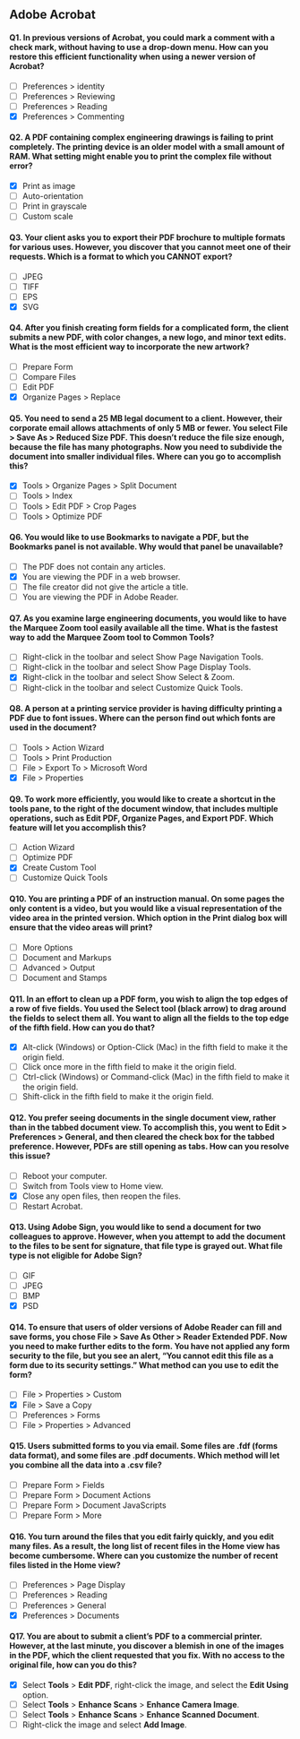 ## Adobe Acrobat

#### Q1. In previous versions of Acrobat, you could mark a comment with a check mark, without having to use a drop-down menu. How can you restore this efficient functionality when using a newer version of Acrobat?

- [ ] Preferences > identity
- [ ] Preferences > Reviewing
- [ ] Preferences > Reading
- [x] Preferences > Commenting

#### Q2. A PDF containing complex engineering drawings is failing to print completely. The printing device is an older model with a small amount of RAM. What setting might enable you to print the complex file without error?

- [x] Print as image
- [ ] Auto-orientation
- [ ] Print in grayscale
- [ ] Custom scale

#### Q3. Your client asks you to export their PDF brochure to multiple formats for various uses. However, you discover that you cannot meet one of their requests. Which is a format to which you CANNOT export?

- [ ] JPEG
- [ ] TIFF
- [ ] EPS
- [x] SVG

#### Q4. After you finish creating form fields for a complicated form, the client submits a new PDF, with color changes, a new logo, and minor text edits. What is the most efficient way to incorporate the new artwork?

- [ ] Prepare Form
- [ ] Compare Files
- [ ] Edit PDF
- [x] Organize Pages > Replace

#### Q5. You need to send a 25 MB legal document to a client. However, their corporate email allows attachments of only 5 MB or fewer. You select File > Save As > Reduced Size PDF. This doesn’t reduce the file size enough, because the file has many photographs. Now you need to subdivide the document into smaller individual files. Where can you go to accomplish this?

- [x] Tools > Organize Pages > Split Document
- [ ] Tools > Index
- [ ] Tools > Edit PDF > Crop Pages
- [ ] Tools > Optimize PDF

#### Q6. You would like to use Bookmarks to navigate a PDF, but the Bookmarks panel is not available. Why would that panel be unavailable?

- [ ] The PDF does not contain any articles.
- [x] You are viewing the PDF in a web browser.
- [ ] The file creator did not give the article a title.
- [ ] You are viewing the PDF in Adobe Reader.

#### Q7. As you examine large engineering documents, you would like to have the Marquee Zoom tool easily available all the time. What is the fastest way to add the Marquee Zoom tool to Common Tools?

- [ ] Right-click in the toolbar and select Show Page Navigation Tools.
- [ ] Right-click in the toolbar and select Show Page Display Tools.
- [x] Right-click in the toolbar and select Show Select & Zoom.
- [ ] Right-click in the toolbar and select Customize Quick Tools.

#### Q8. A person at a printing service provider is having difficulty printing a PDF due to font issues. Where can the person find out which fonts are used in the document?

- [ ] Tools > Action Wizard
- [ ] Tools > Print Production
- [ ] File > Export To > Microsoft Word
- [x] File > Properties

#### Q9. To work more efficiently, you would like to create a shortcut in the tools pane, to the right of the document window, that includes multiple operations, such as Edit PDF, Organize Pages, and Export PDF. Which feature will let you accomplish this?

- [ ] Action Wizard
- [ ] Optimize PDF
- [x] Create Custom Tool
- [ ] Customize Quick Tools

#### Q10. You are printing a PDF of an instruction manual. On some pages the only content is a video, but you would like a visual representation of the video area in the printed version. Which option in the Print dialog box will ensure that the video areas will print?

- [ ] More Options
- [ ] Document and Markups
- [ ] Advanced > Output
- [ ] Document and Stamps

#### Q11. In an effort to clean up a PDF form, you wish to align the top edges of a row of five fields. You used the Select tool (black arrow) to drag around the fields to select them all. You want to align all the fields to the top edge of the fifth field. How can you do that?

- [x] Alt-click (Windows) or Option-Click (Mac) in the fifth field to make it the origin field.
- [ ] Click once more in the fifth field to make it the origin field.
- [ ] Ctrl-click (Windows) or Command-click (Mac) in the fifth field to make it the origin field.
- [ ] Shift-click in the fifth field to make it the origin field.

#### Q12. You prefer seeing documents in the single document view, rather than in the tabbed document view. To accomplish this, you went to Edit > Preferences > General, and then cleared the check box for the tabbed preference. However, PDFs are still opening as tabs. How can you resolve this issue?

- [ ] Reboot your computer.
- [ ] Switch from Tools view to Home view.
- [x] Close any open files, then reopen the files.
- [ ] Restart Acrobat.

#### Q13. Using Adobe Sign, you would like to send a document for two colleagues to approve. However, when you attempt to add the document to the files to be sent for signature, that file type is grayed out. What file type is not eligible for Adobe Sign?

- [ ] GIF
- [ ] JPEG
- [ ] BMP
- [x] PSD

#### Q14. To ensure that users of older versions of Adobe Reader can fill and save forms, you chose File > Save As Other > Reader Extended PDF. Now you need to make further edits to the form. You have not applied any form security to the file, but you see an alert, “You cannot edit this file as a form due to its security settings.” What method can you use to edit the form?

- [ ] File > Properties > Custom
- [x] File > Save a Copy
- [ ] Preferences > Forms
- [ ] File > Properties > Advanced

#### Q15. Users submitted forms to you via email. Some files are .fdf (forms data format), and some files are .pdf documents. Which method will let you combine all the data into a .csv file?

- [ ] Prepare Form > Fields
- [ ] Prepare Form > Document Actions
- [ ] Prepare Form > Document JavaScripts
- [ ] Prepare Form > More

#### Q16. You turn around the files that you edit fairly quickly, and you edit many files. As a result, the long list of recent files in the Home view has become cumbersome. Where can you customize the number of recent files listed in the Home view?

- [ ] Preferences > Page Display
- [ ] Preferences > Reading
- [ ] Preferences > General
- [x] Preferences > Documents

#### Q17. You are about to submit a client’s PDF to a commercial printer. However, at the last minute, you discover a blemish in one of the images in the PDF, which the client requested that you fix. With no access to the original file, how can you do this?

- [x] Select **Tools** > **Edit PDF**, right-click the image, and select the **Edit Using** option.
- [ ] Select **Tools** > **Enhance Scans** > **Enhance Camera Image**.
- [ ] Select **Tools** > **Enhance Scans** > **Enhance Scanned Document**.
- [ ] Right-click the image and select **Add Image**.
